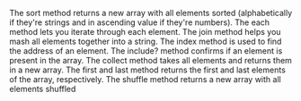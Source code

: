 The sort method returns a new array with all elements sorted  (alphabetically if they're strings and in ascending value if they're numbers).
The each method lets you iterate through each element.
The join method helps you mash all elements together into a string.
The index method is used to find the address of an element.
The include? method confirms if an element is present in the array.
The collect method takes all elements and returns them in a new array.
The first and last method returns the first and last elements of the array, respectively.
The shuffle method returns a new array with all elements shuffled

